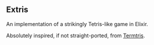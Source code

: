 ## Extris

An implementation of a strikingly Tetris-like game in Elixir.

Absolutely inspired, if not straight-ported, from
[Termtris](https://github.com/tylerneylon/termtris).
